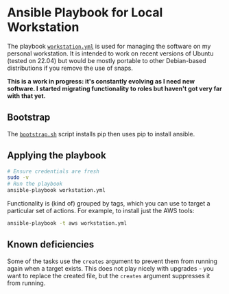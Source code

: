 # Ansible Playbook for Local Workstation

The playbook [`workstation.yml`](./workstation.yml) is used for managing the software on
my personal workstation. It is intended to work on recent versions of Ubuntu (tested
on 22.04) but would be mostly portable to other Debian-based distributions if you remove
the use of snaps.

**This is a work in progress: it's constantly evolving as I need new software. I started migrating functionality to roles but haven't got very far with that yet.**

## Bootstrap

The [`bootstrap.sh`](./bootstrap.sh) script installs pip then uses pip to install
ansible.

## Applying the playbook

```bash
# Ensure credentials are fresh
sudo -v
# Run the playbook
ansible-playbook workstation.yml
```

Functionality is (kind of) grouped by tags, which you can use to target a particular set of
actions. For example, to install just the AWS tools:

```bash
ansible-playbook -t aws workstation.yml
```

## Known deficiencies

Some of the tasks use the `creates` argument to prevent them from running again when a target exists.
This does not play nicely with upgrades - you want to replace the created file, but the `creates` argument
suppresses it from running.